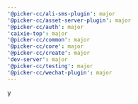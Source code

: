 ```yaml
---
'@picker-cc/ali-sms-plugin': major
'@picker-cc/asset-server-plugin': major
'@picker-cc/auth': major
'caixie-top': major
'@picker-cc/common': major
'@picker-cc/core': major
'@picker-cc/create': major
'dev-server': major
'@picker-cc/testing': major
'@picker-cc/wechat-plugin': major
---
```


y
